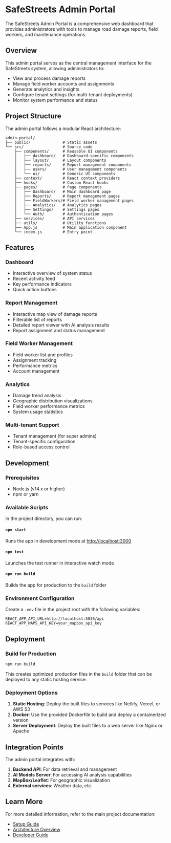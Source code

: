 # SafeStreets Admin Portal

The SafeStreets Admin Portal is a comprehensive web dashboard that provides administrators with tools to manage road damage reports, field workers, and maintenance operations.

## Overview

This admin portal serves as the central management interface for the SafeStreets system, allowing administrators to:

- View and process damage reports
- Manage field worker accounts and assignments
- Generate analytics and insights
- Configure tenant settings (for multi-tenant deployments)
- Monitor system performance and status

## Project Structure

The admin portal follows a modular React architecture:

```
admin-portal/
├── public/              # Static assets
└── src/                 # Source code
    ├── components/      # Reusable UI components
    │   ├── dashboard/   # Dashboard-specific components
    │   ├── layout/      # Layout components
    │   ├── reports/     # Report management components
    │   ├── users/       # User management components
    │   └── ui/          # Generic UI components
    ├── context/         # React context providers
    ├── hooks/           # Custom React hooks
    ├── pages/           # Page components
    │   ├── Dashboard/   # Main dashboard page
    │   ├── Reports/     # Report management pages
    │   ├── FieldWorkers/# Field worker management pages
    │   ├── Analytics/   # Analytics pages
    │   ├── Settings/    # Settings pages
    │   └── Auth/        # Authentication pages
    ├── services/        # API services
    ├── utils/           # Utility functions
    ├── App.js           # Main application component
    └── index.js         # Entry point
```

## Features

### Dashboard

- Interactive overview of system status
- Recent activity feed
- Key performance indicators
- Quick action buttons

### Report Management

- Interactive map view of damage reports
- Filterable list of reports
- Detailed report viewer with AI analysis results
- Report assignment and status management

### Field Worker Management

- Field worker list and profiles
- Assignment tracking
- Performance metrics
- Account management

### Analytics

- Damage trend analysis
- Geographic distribution visualizations
- Field worker performance metrics
- System usage statistics

### Multi-tenant Support

- Tenant management (for super admins)
- Tenant-specific configuration
- Role-based access control

## Development

### Prerequisites

- Node.js (v14.x or higher)
- npm or yarn

### Available Scripts

In the project directory, you can run:

#### `npm start`

Runs the app in development mode at [http://localhost:3000](http://localhost:3000)

#### `npm test`

Launches the test runner in interactive watch mode

#### `npm run build`

Builds the app for production to the `build` folder

### Environment Configuration

Create a `.env` file in the project root with the following variables:

```
REACT_APP_API_URL=http://localhost:5030/api
REACT_APP_MAPS_API_KEY=your_mapbox_api_key
```

## Deployment

### Build for Production

```bash
npm run build
```

This creates optimized production files in the `build` folder that can be deployed to any static hosting service.

### Deployment Options

1. **Static Hosting**: Deploy the built files to services like Netlify, Vercel, or AWS S3
2. **Docker**: Use the provided Dockerfile to build and deploy a containerized version
3. **Server Deployment**: Deploy the built files to a web server like Nginx or Apache

## Integration Points

The admin portal integrates with:

1. **Backend API**: For data retrieval and management
2. **AI Models Server**: For accessing AI analysis capabilities
3. **MapBox/Leaflet**: For geographic visualization
4. **External services**: Weather data, etc.

## Learn More

For more detailed information, refer to the main project documentation:

- [Setup Guide](../../docs/setup-guide.md)
- [Architecture Overview](../../docs/architecture-overview.md)
- [Developer Guide](../../docs/developer-guide.md)
